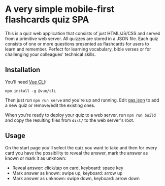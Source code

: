 # A very simple mobile-first flashcards quiz SPA

This is a quiz web application that consists of just HTML/JS/CSS and served from
a primitive web server. All quizzes are stored in a JSON file. Each quiz
consists of one or more questions presented as flashcards for users to learn and
remember. Perfect for learning vocabulary, bible verses or for challenging
your colleagues' technical skills.

## Installation

You'll need [Vue CLI](https://cli.vuejs.org/):

```
npm install -g @vue/cli
```

Then just run `npm run serve` and you're up and running. Edit
[qas.json](src/assets/qas.json) to add a new quiz or remove/edit the existing
ones.

When you're ready to deploy your quiz to a web server, run `npm run build` and
copy the resulting files from `dist/` to the web server's root.

## Usage

On the start page you'll select the quiz you want to take and then for every
card you have the possibility to reveal the answer, mark the answer as known or
mark it as unknown:

* Reveal answer: click/tap on card, keyboard: space key
* Mark answer as known: swipe up, keyboard: arrow up
* Mark answer as unknown: swipe down, keyboard: arrow down
